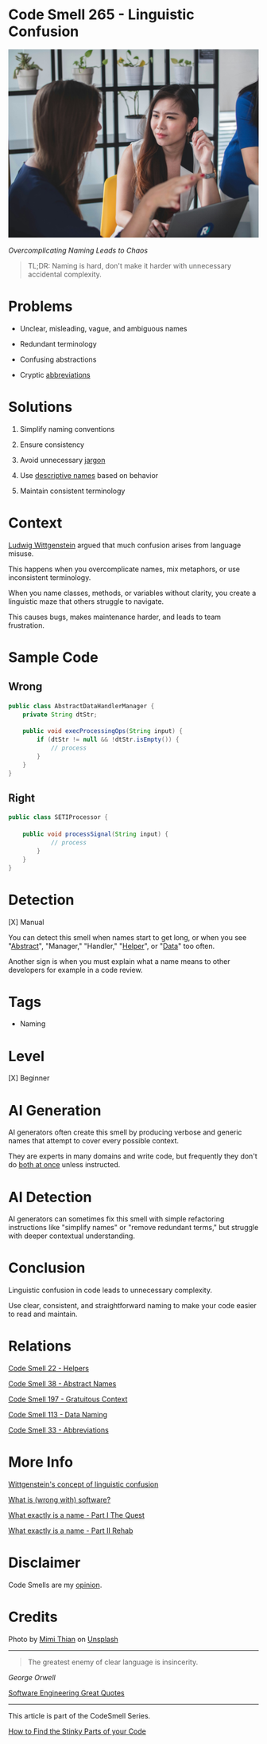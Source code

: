 # Code Smell 265 - Linguistic Confusion

![Code Smell 265 - Linguistic Confusion](Code%20Smell%20265%20-%20Linguistic%20Confusion.jpg)

*Overcomplicating Naming Leads to Chaos*

> TL;DR: Naming is hard, don't make it harder with unnecessary accidental complexity.

# Problems

- Unclear, misleading, vague, and ambiguous names 

- Redundant terminology 

- Confusing abstractions

- Cryptic [abbreviations](https://github.com/mcsee/Software-Design-Articles/tree/main/Articles/Code%20Smells/Code%20Smell%2033%20-%20Abbreviations/readme.md)

# Solutions

1. Simplify naming conventions

2. Ensure consistency

3. Avoid unnecessary [jargon](https://github.com/mcsee/Software-Design-Articles/tree/main/Articles/Theory/What%20exactly%20is%20a%20name%20-%20Part%20II%20Rehab/readme.md)

4. Use [descriptive names](https://github.com/mcsee/Software-Design-Articles/tree/main/Articles/Theory/What%20is%20(wrong%20with)%20software/readme.md) based on behavior

5. Maintain consistent terminology

# Context

[Ludwig Wittgenstein](https://en.wikipedia.org/wiki/Ludwig_Wittgenstein) argued that much confusion arises from language misuse.

This happens when you overcomplicate names, mix metaphors, or use inconsistent terminology. 

When you name classes, methods, or variables without clarity, you create a linguistic maze that others struggle to navigate. 

This causes bugs, makes maintenance harder, and leads to team frustration.

# Sample Code

## Wrong

[Gist Url]: # (https://gist.github.com/mcsee/9333f3505a7ffaba61e7e8509e2797d1)

```java
public class AbstractDataHandlerManager {
    private String dtStr;
    
    public void execProcessingOps(String input) {
        if (dtStr != null && !dtStr.isEmpty()) {
            // process
        }
    }
}
```

## Right

[Gist Url]: # (https://gist.github.com/mcsee/61de3fb3c822b5a14be3a80df6cae63d)

```java
public class SETIProcessor {
    
    public void processSignal(String input) {      
            // process
        }
    }
}
```

# Detection

[X] Manual

You can detect this smell when names start to get long, or when you see "[Abstract](https://github.com/mcsee/Software-Design-Articles/tree/main/Articles/Code%20Smells/Code%20Smell%2038%20-%20Abstract%20Names/readme.md)", "Manager," "Handler," "[Helper](https://github.com/mcsee/Software-Design-Articles/tree/main/Articles/Code%20Smells/Code%20Smell%2022%20-%20Helpers/readme.md)", or "[Data](https://github.com/mcsee/Software-Design-Articles/tree/main/Articles/Code%20Smells/Code%20Smell%20113%20-%20Data%20Naming/readme.md)" too often. 

Another sign is when you must explain what a name means to other developers for example in a code review.

# Tags

- Naming

# Level

[X] Beginner

# AI Generation

AI generators often create this smell by producing verbose and generic names that attempt to cover every possible context. 

They are experts in many domains and write code, but frequently they don't do [both at once](https://www.youtube.com/watch?v=99GuXTIW0R4) unless instructed.

# AI Detection

AI generators can sometimes fix this smell with simple refactoring instructions like "simplify names" or "remove redundant terms," but struggle with deeper contextual understanding.

# Conclusion

Linguistic confusion in code leads to unnecessary complexity. 

Use clear, consistent, and straightforward naming to make your code easier to read and maintain.

# Relations

[Code Smell 22 - Helpers](https://github.com/mcsee/Software-Design-Articles/tree/main/Articles/Code%20Smells/Code%20Smell%2022%20-%20Helpers/readme.md)

[Code Smell 38 - Abstract Names](https://github.com/mcsee/Software-Design-Articles/tree/main/Articles/Code%20Smells/Code%20Smell%2038%20-%20Abstract%20Names/readme.md)

[Code Smell 197 - Gratuitous Context](https://github.com/mcsee/Software-Design-Articles/tree/main/Articles/Code%20Smells/Code%20Smell%20197%20-%20Gratuitous%20Context/readme.md)

[Code Smell 113 - Data Naming](https://github.com/mcsee/Software-Design-Articles/tree/main/Articles/Code%20Smells/Code%20Smell%20113%20-%20Data%20Naming/readme.md)

[Code Smell 33 - Abbreviations](https://github.com/mcsee/Software-Design-Articles/tree/main/Articles/Code%20Smells/Code%20Smell%2033%20-%20Abbreviations/readme.md)

# More Info

[Wittgenstein's concept of linguistic confusion](https://the-philosophers-shirt.com/en-int/blogs/philosophical-dictionary/wittgenstein-linguistic-confusion)

[What is (wrong with) software?](https://github.com/mcsee/Software-Design-Articles/tree/main/Articles/Theory/What%20is%20(wrong%20with)%20software/readme.md)

[What exactly is a name - Part I The Quest](https://github.com/mcsee/Software-Design-Articles/tree/main/Articles/Theory/What%20exactly%20is%20a%20name%20-%20Part%20I%20The%20Quest/readme.md)

[What exactly is a name - Part II Rehab](https://github.com/mcsee/Software-Design-Articles/tree/main/Articles/Theory/What%20exactly%20is%20a%20name%20-%20Part%20II%20Rehab/readme.md)

# Disclaimer

Code Smells are my [opinion](https://github.com/mcsee/Software-Design-Articles/tree/main/Articles/Blogging/I%20Wrote%20More%20than%2090%20Articles%20on%202021%20Here%20is%20What%20I%20Learned/readme.md).

# Credits

Photo by [Mimi Thian](https://unsplash.com/@mimithian) on [Unsplash](https://unsplash.com/photos/woman-sitting-on-yellow-armless-chair-near-gray-laptop-computer-lp1AKIUV3yo)
    
* * *

> The greatest enemy of clear language is insincerity.

_George Orwell_ 
 
[Software Engineering Great Quotes](https://github.com/mcsee/Software-Design-Articles/tree/main/Articles/Quotes/Software%20Engineering%20Great%20Quotes/readme.md)

* * *

This article is part of the CodeSmell Series.

[How to Find the Stinky Parts of your Code](https://github.com/mcsee/Software-Design-Articles/tree/main/Articles/Code%20Smells/How%20to%20Find%20the%20Stinky%20parts%20of%20your%20Code/readme.md)